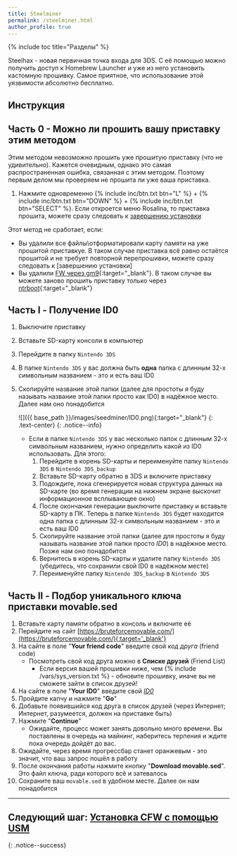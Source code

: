 ```yaml
---
title: Steelminer
permalink: /steelminer.html
author_profile: true
---
```

{% include toc title="Разделы" %}

Steelhax - новая первичная точка входа для 3DS. С её помощью можно получить доступ к Homebrew Launcher и уже из него установить кастомную прошивку. Самое приятное, что использование этой уязвимости абсолютно бесплатно. 

## Инструкция 

<!--В видео показан весь процесс взлома от начала и до конца:

{% include youtube.html id="Zdi-RK3InrY" %}
{: .text-center}
{: .notice--info}-->

## Часть 0 - Можно ли прошить вашу приставку этим методом

Этим методом невозможно прошить уже прошитую приставку (что не удивительно). Кажется очевидным, однако это самая распространенная ошибка, связанная с этим методом. Поэтому первым делом мы проверяем не прошита ли уже ваша приставка. 

1. Нажмите одновременно {% include inc/btn.txt btn="L" %} + {% include inc/btn.txt btn="DOWN" %} + {% include inc/btn.txt btn="SELECT" %}. Если откроется меню Rosalina, то приставка прошита, можете сразу следовать к [завершению установки](finalizing-setup)

Этот метод не сработает, если: 
* Вы удалили все файлы\отформатировали карту памяти на уже прошитой приставкуе. В таком случае приставка всё равно остаётся прошитой и не требует повторной перепрошивки, можете сразу следовать к [завершению установки]
* Вы удалили [FW через gm9](uninstall-cfw.md){:target="_blank"}. В таком случае вы можете заново прошить приставку только через [ntrboot](ntrboot){:target="_blank"}

## Часть I - Получение ID0

1. Выключите приставку
1. Вставьте SD-карту консоли в компьютер
1. Перейдите в папку `Nintendo 3DS`
1. В папке `Nintendo 3DS` у вас должна быть **одна** папка с длинным 32-х символьным названием - это и есть ваш ID0
1. Скопируйте название этой папки (далее для простоты я буду называть название этой папки просто как ID0) в надёжное место. Далее нам оно понадобится

	![]({{ base_path }}/images/seedminer/ID0.png){:target="_blank"}
	{: .text-center}
	{: .notice--info}
	
	* Если в папке `Nintendo 3DS` у вас несколько папок с длинным 32-х символьным названием, нужно определить какой из ID0 использовать. Для этого: 
		1. Перейдите в корень SD-карты и переименуйте папку `Nintendo 3DS` в `Nintendo 3DS_backup`
		1. Вставьте SD-карту обратно в 3DS и включите приставку
		1. Подождите, пока сгенерируется новая структура данных на SD-карте (во время генерации на нижнем экране выскочит информационное всплывающее окно)
		1. После окончания генерации выключите приставку и вставьте SD-карту в ПК. Теперь в папке `Nintendo 3DS` будет находится одна папка с длинным 32-х символьным названием - это и есть ваш ID0
		1. Скопируйте название этой папки (далее для простоты я буду называть название этой папки просто *ID0*) в надёжное место. Позже нам оно понадобится
		1. Вернитесь в корень SD-карты и удалите папку `Nintendo 3DS` (убедитесь, что сохранили свой ID0 в надёжном месте)
		1. Переименуйте папку `Nintendo 3DS_backup` в `Nintendo 3DS`

## Часть II - Подбор уникального ключа приставки movable.sed

1. Вставьте карту памяти обратно в консоль и включите её
1. Перейдите на сайт [https://bruteforcemovable.com/](https://bruteforcemovable.com/){:target='_blank'}
1. На сайте в поле "**Your friend code**" введите свой *код друга* (friend code)
	* Посмотреть свой код друга можно в **Списке друзей** (Friend List)
		* Если версия вашей прошивки ниже, чем {% include /vars/sys_version.txt %} - обновите прошивку, иначе вы не сможете зайти в список друзей!
1. На сайте в поле "**Your ID0**" введите свой [*ID0*](#получение-id0)
1. Пройдите капчу и нажмите "**Go**"
1. Добавьте появившийся код друга в список друзей (через Интернет; Интернет, разумеется, должен на приставке быть)
1. Нажмите "**Continue**"
	* Ожидайте, процесс может занять довольно много времени. Вы поставлены в очередь на майнинг, наберитесь терпения и ждите пока очередь дойдёт до вас. 
1. Ожидайте, через время прогрессбар станет оранжевым - это значит, что ваш запрос пошёл в работу
1. После окончания работы нажмите кнопку "**Download movable.sed**". Это файл ключа, ради которого всё и затевалось
1. Сохраните ваш `movable.sed` в удобном месте. Далее он нам понадобится
___

## **Следующий шаг:** [Установка CFW с помощью USM](usm)
{: .notice--success}